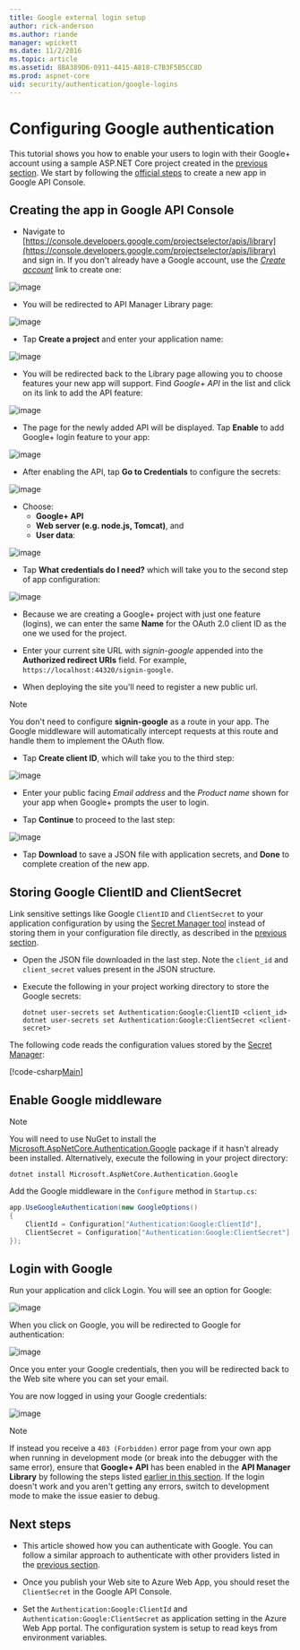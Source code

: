 ```yaml
---
title: Google external login setup
author: rick-anderson
ms.author: riande
manager: wpickett
ms.date: 11/2/2016
ms.topic: article
ms.assetid: 8BA389D6-0911-4415-A818-C7B3F5B5CC8D
ms.prod: aspnet-core
uid: security/authentication/google-logins
---
```

# Configuring Google authentication

<a name=security-authentication-google-logins></a>

This tutorial shows you how to enable your users to login with their Google+ account using a sample ASP.NET Core project created in the [previous section](sociallogins.md). We start by following the [official steps](https://developers.google.com/identity/sign-in/web/devconsole-project) to create a new app in Google API Console.

## Creating the app in Google API Console

* Navigate to [https://console.developers.google.com/projectselector/apis/library](https://console.developers.google.com/projectselector/apis/library) and sign in. If you don't already have a Google account, use the *[Create account](https://accounts.google.com/SignUpWithoutGmail?service=cloudconsole&continue=https%3A%2F%2Fconsole.developers.google.com%2Fprojectselector%2Fapis%2Flibrary&ltmpl=api)* link to create one:

![image](sociallogins/_static/GoogleConsoleLogin.png)

* You will be redirected to API Manager Library page:

![image](sociallogins/_static/GoogleConsoleSwitchboard.png)

* Tap **Create a project** and enter your application name:

![image](sociallogins/_static/GoogleConsoleNewProj.png)

* You will be redirected back to the Library page allowing you to choose features your new app will support. <a name="enable-googleplus">Find *Google+ API* in the list</a> and click on its link to add the API feature:

![image](sociallogins/_static/GoogleConsoleChooseApi.png)

* The page for the newly added API will be displayed. Tap **Enable** to add Google+ login feature to your app:

![image](sociallogins/_static/GoogleConsoleEnableApi.png)

* After enabling the API, tap **Go to Credentials** to configure the secrets:

![image](sociallogins/_static/GoogleConsoleGoCredentials.png)

* Choose:
   * **Google+ API**
   * **Web server (e.g. node.js, Tomcat)**, and
   * **User data**:

![image](sociallogins/_static/GoogleConsoleChooseCred.png)

* Tap **What credentials do I need?** which will take you to the second step of app configuration:

![image](sociallogins/_static/GoogleConsoleCreateClient.png)

* Because we are creating a Google+ project with just one feature (logins), we can enter the same **Name** for the OAuth 2.0 client ID as the one we used for the project.

* Enter your current site URL with *signin-google* appended into the **Authorized redirect URIs** field. For example, `https://localhost:44320/signin-google`.

* When deploying the site you'll need to register a new public url.

> [!NOTE]
> You don't need to configure **signin-google** as a route in your app. The Google middleware will automatically intercept requests at this route and handle them to implement the OAuth flow.

* Tap **Create client ID**, which will take you to the third step:

![image](sociallogins/_static/GoogleConsoleAddCred.png)

* Enter your public facing *Email address* and the *Product name* shown for your app when Google+ prompts the user to login.

* Tap **Continue** to proceed to the last step:

![image](sociallogins/_static/GoogleConsoleFinish.png)

* Tap **Download** to save a JSON file with application secrets, and **Done** to complete creation of the new app.

## Storing Google ClientID and ClientSecret

Link sensitive settings like Google `ClientID` and `ClientSecret` to your application configuration by using the [Secret Manager tool](../app-secrets.md) instead of storing them in your configuration file directly, as described in the [previous section](sociallogins.md).

* Open the JSON file downloaded in the last step. Note the `client_id` and `client_secret` values present in the JSON structure.

* Execute the following in your project working directory to store the Google secrets:

  <!-- literal_block {"ids": [], "xml:space": "preserve"} -->

  ````
  dotnet user-secrets set Authentication:Google:ClientID <client_id>
  dotnet user-secrets set Authentication:Google:ClientSecret <client-secret>
     ````

The following code reads the configuration values stored by the [Secret Manager](../app-secrets.md#security-app-secrets):

[!code-csharp[Main](../../common/samples/WebApplication1/Startup.cs?highlight=11&range=20-36)]

## Enable Google middleware

> [!NOTE]
> You will need to use NuGet to install the [Microsoft.AspNetCore.Authentication.Google](https://www.nuget.org/packages/Microsoft.AspNetCore.Authentication.Google) package if it hasn't already been installed. Alternatively, execute the following in your project directory:
>
> `dotnet install Microsoft.AspNetCore.Authentication.Google`

Add the Google middleware in the `Configure` method in `Startup.cs`:

````csharp
app.UseGoogleAuthentication(new GoogleOptions()
{
    ClientId = Configuration["Authentication:Google:ClientId"],
    ClientSecret = Configuration["Authentication:Google:ClientSecret"]
});
````

## Login with Google

Run your application and click Login. You will see an option for Google:

![image](sociallogins/_static/DoneGoogle.PNG)

When you click on Google, you will be redirected to Google for authentication:

![image](sociallogins/_static/GoogleLogin.PNG)

Once you enter your Google credentials, then you will be redirected back to the Web site where you can set your email.

You are now logged in using your Google credentials:

![image](sociallogins/_static/Done.PNG)

> [!NOTE]
> If instead you receive a `403 (Forbidden)` error page from your own app when running in development mode (or break into the debugger with the same error), ensure that **Google+ API** has been enabled in the **API Manager Library** by following the steps listed [earlier in this section](#enable-googleplus). If the login doesn't work and you aren't getting any errors, switch to development mode to make the issue easier to debug.

## Next steps

* This article showed how you can authenticate with Google. You can follow a similar approach to authenticate with other providers listed in the [previous section](sociallogins.md).

* Once you publish your Web site to Azure Web App, you should reset the `ClientSecret` in the Google API Console.

* Set the `Authentication:Google:ClientId` and `Authentication:Google:ClientSecret` as application setting in the Azure Web App portal. The configuration system is setup to read keys from environment variables.